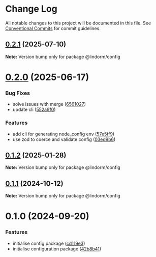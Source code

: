 # Change Log

All notable changes to this project will be documented in this file.
See [Conventional Commits](https://conventionalcommits.org) for commit guidelines.

## [0.2.1](https://github.com/lindorm-io/monorepo/compare/@lindorm/config@0.2.0...@lindorm/config@0.2.1) (2025-07-10)

**Note:** Version bump only for package @lindorm/config

# [0.2.0](https://github.com/lindorm-io/monorepo/compare/@lindorm/config@0.1.2...@lindorm/config@0.2.0) (2025-06-17)

### Bug Fixes

- solve issues with merge ([6561027](https://github.com/lindorm-io/monorepo/commit/6561027172f31f154be84f122a68c1361399abd3))
- update cli ([552a9f0](https://github.com/lindorm-io/monorepo/commit/552a9f0a0839d756d9e856b7a6842aee4e01cac5))

### Features

- add cli for generating node_config env ([57e5ff9](https://github.com/lindorm-io/monorepo/commit/57e5ff9cad0aa655420f6232f23ae526545331b4))
- use zod to coerce and validate config ([03ed9b6](https://github.com/lindorm-io/monorepo/commit/03ed9b65f95bab3168a081c669118b3ed6d45538))

## [0.1.2](https://github.com/lindorm-io/monorepo/compare/@lindorm/config@0.1.1...@lindorm/config@0.1.2) (2025-01-28)

**Note:** Version bump only for package @lindorm/config

## [0.1.1](https://github.com/lindorm-io/monorepo/compare/@lindorm/config@0.1.0...@lindorm/config@0.1.1) (2024-10-12)

**Note:** Version bump only for package @lindorm/config

# 0.1.0 (2024-09-20)

### Features

- initialise config package ([cd119e3](https://github.com/lindorm-io/monorepo/commit/cd119e37df2a5fa9979d21e56e5835864ba0744b))
- initialise configuration package ([42b8b41](https://github.com/lindorm-io/monorepo/commit/42b8b414a6fc2845a79fa89fabd0c0ff89dd3477))
